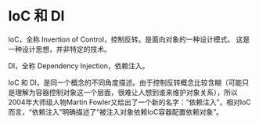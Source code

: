 IoC 和 DI
=========

IoC，全称 Invertion of Control，控制反转。是面向对象的一种设计模式。
这是一种设计思想，并非特定的技术。

DI，全称 Dependency Injection，依赖注入。

IoC 和 DI，是同一个概念的不同角度描述。由于控制反转概念比较含糊（可能只是理解为容器控制对象这一个层面，很难让人想到谁来维护对象关系），所以2004年大师级人物Martin Fowler又给出了一个新的名字：“依赖注入”，相对IoC 而言，“依赖注入”明确描述了“被注入对象依赖IoC容器配置依赖对象”。